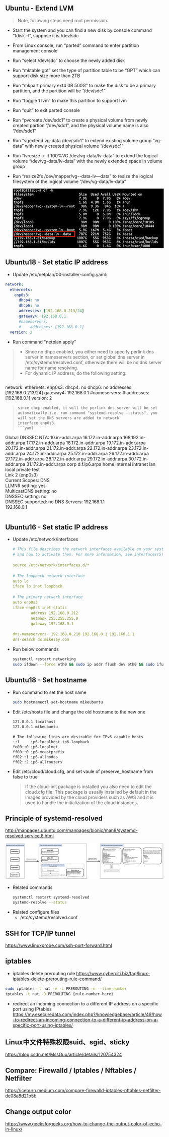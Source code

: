 ## Ubuntu - Extend LVM
> Note, following steps need root permission.
+ Start the system and you can find a new disk by console command “fdisk –l”, suppose it is /dev/sdc
+ From Linux console, run “parted” command to enter partition management console
+ Run “select /dev/sdc” to choose the newly added disk
+ Run “mktable gpt” set the type of partition table to be “GPT” which can support disk size more than 2TB
+ Run “mkpart primary ext4 0B 500G” to make the disk to be a primary partition, and the partition will be “/dev/sdc1”
+ Run “toggle 1 lvm” to make this partition to support lvm
+ Run “quit” to exit parted console
+ Run “pvcreate /dev/sdc1” to create a physical volume from newly created partion “/dev/sdc1”, and the physical volume name is also “/dev/sdc1”
+ Run “vgextend vg-data /dev/sdc1” to extend existing volume group “vg-data” with newly created physical volume “/dev/sdc1”
+ Run “lvresize -r -l 100%VG /dev/vg-data/lv-data” to extend the logical volume “/dev/vg-data/lv-data” with the newly extended space in volume group
+ Run “resize2fs /dev/mapper/vg--data-lv—data” to resize the logical filesystem of the logical volume “/dev/vg-data/lv-data”

    ![linux](../_media/linux/linux1.png)

## Ubuntu18 - Set static IP address
+ Update /etc/netplan/00-installer-config.yaml:
```yaml
network:
  ethernets:
    enp0s3:
      dhcp4: no
      dhcp6: no
      addresses: [192.168.0.213/24]
      gateway4: 192.168.0.1
      #nameservers:
      #    addresses: [192.168.0.1]
  version: 2
```
+ Run command "netplan apply"

> + Since no dhpc enabled, you either need to specify perlink dns server in nameservers section, or set global dns server in /etc/systemd/resolved.conf, otherwize there will be no 
> dns server name for name resolving.  
> + For dynamic IP address, do the following setting:
> ```yaml
  network:
    ethernets:
        enp0s3:
        dhcp4: no
        dhcp6: no
        addresses: [192.168.0.213/24]
        gateway4: 192.168.0.1
        #nameservers:
        #    addresses: [192.168.0.1]
    version: 2
> ```
> since dhcp enabled, it will the perlink dns server will be set automatically.i.e, run command "systemd-resolve --status", you will set the DNS servers are added to network 
> interface enp0s3.
> ```yaml
  Global
            DNSSEC NTA: 10.in-addr.arpa
                        16.172.in-addr.arpa
                        168.192.in-addr.arpa
                        17.172.in-addr.arpa
                        18.172.in-addr.arpa
                        19.172.in-addr.arpa
                        20.172.in-addr.arpa
                        21.172.in-addr.arpa
                        22.172.in-addr.arpa
                        23.172.in-addr.arpa
                        24.172.in-addr.arpa
                        25.172.in-addr.arpa
                        26.172.in-addr.arpa
                        27.172.in-addr.arpa
                        28.172.in-addr.arpa
                        29.172.in-addr.arpa
                        30.172.in-addr.arpa
                        31.172.in-addr.arpa
                        corp
                        d.f.ip6.arpa
                        home
                        internal
                        intranet
                        lan
                        local
                        private
                        test  
  Link 2 (enp0s3)  
        Current Scopes: DNS  
         LLMNR setting: yes  
  MulticastDNS setting: no  
        DNSSEC setting: no  
      DNSSEC supported: no
           DNS Servers: 192.168.1.1  
                        192.168.0.1  
> ```


## Ubuntu16 - Set static IP address
+ Update /etc/network/interfaces
    ```yaml
    # This file describes the network interfaces available on your system
    # and how to activate them. For more information, see interfaces(5).

    source /etc/network/interfaces.d/*

    # The loopback network interface
    auto lo
    iface lo inet loopback

    # The primary network interface
    auto enp0s3
    iface enp0s3 inet static
            address 192.168.0.212
            netmask 255.255.255.0
            gateway 192.168.0.1

    dns-nameservers  192.168.0.210 192.168.0.1 192.168.1.1
    dns-search dc.mikesay.com
    ```
+ Run below commands
    ```bash
    systemctl restart networking
    sudo ifdown --force eth0 && sudo ip addr flush dev eth0 && sudo ifup --force eth0
    ```

## Ubuntu18 - Set hostname
+ Run command to set the host name
    ```bash
    sudo hostnamectl set-hostname mikeubuntu
    ```
+ Edit /etc/hosts file and change the old hostname to the new one
    ```
    127.0.0.1 localhost
    127.0.0.1 mikeubuntu

    # The following lines are desirable for IPv6 capable hosts
    ::1     ip6-localhost ip6-loopback
    fe00::0 ip6-localnet
    ff00::0 ip6-mcastprefix
    ff02::1 ip6-allnodes
    ff02::2 ip6-allrouters
    ```
+ Edit /etc/cloud/cloud.cfg, and set vaule of preserve_hostname from false to true
    > If the cloud-init package is installed you also need to edit the cloud.cfg file. This package is usually installed by default in the images provided by the cloud providers such as AWS and it is used to handle the initialization of the cloud instances.

## Principle of systemd-resolved
http://manpages.ubuntu.com/manpages/bionic/man8/systemd-resolved.service.8.html

![linux](../_media/linux/linux2.png)

+ Related commands
    ```bash
    systemctl restart systemd-resolved
    systemd-resolve --status
    ```
+ Related configure files
    + /etc/systemd/resolved.conf

## SSH for TCP/IP tunnel
https://www.linuxprobe.com/ssh-port-forward.html

## iptables
+ iptables delete prerouting rule
https://www.cyberciti.biz/faq/linux-iptables-delete-prerouting-rule-command/

```bash
sudo iptables -t nat -v -L PREROUTING -n --line-number
iptables -t nat -D PREROUTING {rule-number-here}
```

+ redirect an incoming connection to a different IP address on a specific port using IPtables
https://my.esecuredata.com/index.php?/knowledgebase/article/49/how-to-redirect-an-incoming-connection-to-a-different-ip-address-on-a-specific-port-using-iptables/


## Linux中文件特殊权限suid、sgid、sticky  
https://blog.csdn.net/MssGuo/article/details/120754324  

## Compare: Firewalld / Iptables / Nftables / Netfilter  
https://iceburn.medium.com/compare-firewalld-iptables-nftables-netfilter-de08a8d21b5b  

## Change output color
https://www.geeksforgeeks.org/how-to-change-the-output-color-of-echo-in-linux/  